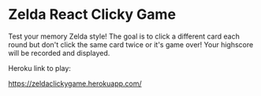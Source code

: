 # Zelda React Clicky Game
Test your memory Zelda style! The goal is to click a different card each round but don't click the same card twice or it's game over! Your highscore will be recorded and displayed.

Heroku link to play:

https://zeldaclickygame.herokuapp.com/